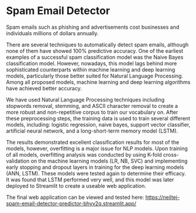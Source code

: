 # **Spam Email Detector**

Spam emails such as phishing and advertisements cost businesses and individuals millions of dollars annually. 

There are several techniques to automatically detect spam emails, although none of them have showed 100% predictive accuracy. One of the earliest examples of a successful spam classification model was the Naive Bayes classification model. However, nowadays, this model lags behind more sophisticated counterparts within machine learning and deep learning models, particularly those better suited for Natural Language Processing. Among all proposed models, machine learning and deep learning algorithms have achieved better accuracy. 

We have used Natural Language Processing techniques including stopwords removal, stemming, and ASCII character removal to create a more robust and non-repetitive corpus to train our vocabulary on. After these preprocessing steps, the training data is used to train several different models, including: logistic regression, naive bayes, support vector classifier, artificial neural network, and a long-short-term memory model (LSTM). 

The results demonstrated excellent classification results for most of the models, however, overfitting is a major issue for NLP models. Upon training of all models, overfitting analysis was conducted by using K-fold cross-validation on the machine learning models (LR, NB, SVC) and implementing early stopping and dropout layers in training for the deep learning models (ANN, LSTM). These models were tested again to determine their efficacy. It was found that LSTM performed very well, and this model was later deployed to Streamlit to create a useable web application. 

The final web application can be viewed and tested here: 
https://neiltej-spam-email-detector-predictor-bhyv2q.streamlit.app/ 
